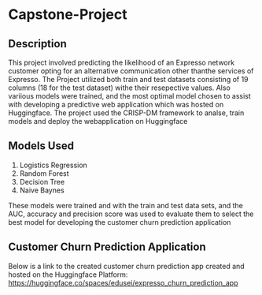 # Capstone-Project

## Description
This project involved predicting the likelihood of an Expresso network customer opting for an alternative communication other thanthe services of Expresso. The Project utilized both train and test datasets consisting of 19 columns (18 for the test dataset) withe their resepective values. Also variious models were trained, and the most optimal model chosen to assist with developing a predictive web application which was hosted on Huggingface. The project used the CRISP-DM framework to analse, train models and deploy the webapplication on Huggingface

## Models Used
1. Logistics Regression
2. Random Forest
3. Decision Tree
4. Naive Baynes

These models were trained and with the train and test data sets, and the AUC, accuracy and precision score was used to evaluate them to select the best model for developing the customer churn prediction application

## Customer Churn Prediction Application
Below is a link to the created customer churn prediction app created and hosted on the Huggingface Platform:
https://huggingface.co/spaces/edusei/expresso_churn_prediction_app
